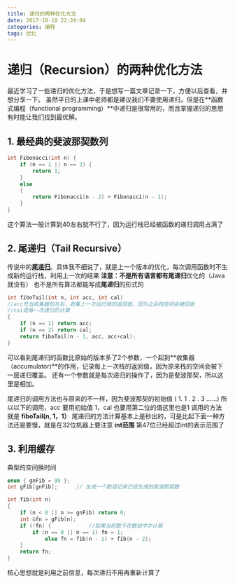 ```yaml
---
title: 递归的两种优化方法
date: 2017-10-10 22:24:04
categories: 编程
tags: 优化
---
```

# 递归（Recursion）的两种优化方法

最近学习了一些递归的优化方法，于是想写一篇文章记录一下，方便以后查看，并想分享一下。
虽然平日的上课中老师都是建议我们不要使用递归，但是在**函数式编程（functional programming）**中递归是很常用的，而且掌握递归的思想有时能让我们找到最优解。

<!--more-->

## 1. 最经典的斐波那契数列

```c
int Fibonacci(int n) {
    if (n == 1 || n == 2) {
        return 1;
    }
    else
    {
        return Fibonacci(n - 2) + Fibonacci(n - 1);
    }
}
```

这个算法一般计算到40左右就不行了，因为运行栈已经被函数的递归调用占满了

## 2. 尾递归（Tail Recursive）

传说中的[**尾递归**](https://www.wikiwand.com/zh/%E5%B0%BE%E8%B0%83%E7%94%A8)。具体我不细说了，就是上一个版本的优化，每次调用函数时不生成新的运行栈，利用上一次的结果
**注意：**不是所有语言都有**尾递归**优化的（Java就没有）
       也不是所有算法都能写成**尾递归**的形式的

``` c
int fiboTail(int n, int acc, int cal) 
//acc充当收集器的左右，收集上一次运行栈的返回值，因为之后栈空间会被回收
//cal是每一次递归的计算
{
    if (n == 1) return acc;
    if (n == 2) return cal;
    return fiboTail(n - 1, acc, acc+cal);
}
```

可以看到尾递归的函数比原始的版本多了2个参数，一个起到**收集器（accumulator)**的作用，记录每上一次栈的返回值，因为原来栈的空间会被下一层递归覆盖。
还有一个参数就是每次递归的操作了，因为是斐波那契，所以这里是相加。

尾递归的调用方法也与原来的不一样，因为斐波那契的初始值 ( 1. 1 . 2 . 3 ......)
所以以下的调用，acc 要用初始值 1，cal 也要用第二位的值这里也是1
调用的方法就是  **fiboTail(n, 1，1）**
尾递归的方法计算基本上是秒出的，可是比起下面一种方法还是要慢，就是在32位机器上要注意 **int范围** 第47位已经超过int的表示范围了

## 3. 利用缓存

典型的空间换时间

``` c
enum { gnFib = 99 };
int gFib[gnFib];      // 生成一个数组记录已经生成的斐波那契数

int fib(int n)
{
    if (n < 0 || n >= gnFib) return 0;
    int &fn = gFib[n];   
    if (!fn) {            //如果当前数不在数组中才计算
        if (n == 0 || n == 1) fn = 1;
            else fn = fib(n - 1) + fib(n - 2);
    }
    return fn;
}
```

核心思想就是利用之前信息，每次递归不用再重新计算了
